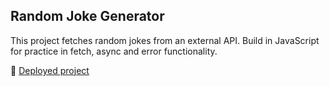 ## Random Joke Generator

This project fetches random jokes from an external API. Build in JavaScript for practice in fetch, async and error functionality.

🚀 [Deployed project](https://edwinsch.github.io/jokes-API/)
